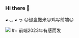### Hi there 👋

<!--
**Bewilder-cell/Bewilder-cell** is a ✨ _special_ ✨ repository because its `README.md` (this file) appears on your GitHub profile.

Here are some ideas to get you started:

- 🔭 I’m currently working on ...
- 🌱 I’m currently learning ...
- 👯 I’m looking to collaborate on ...
- 🤔 I’m looking for help with ...
- 💬 Ask me about ...
- 📫 How to reach me: ...
- 😄 Pronouns: ...
- ⚡ Fun fact: ...
-->
 ◕ ◡ ◕ っ 
☹️键盘撒米☹️鸡写前端☹️

![](https://github-readme-stats.vercel.app/api/top-langs/?username=Bewilder-cell&theme=dark&layout=compact)
#+ 前端2023年有感而发
